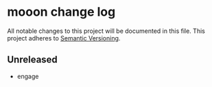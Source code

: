 # mooon change log

All notable changes to this project will be documented in this file.
This project adheres to [Semantic Versioning](http://semver.org/).

## Unreleased
* engage

